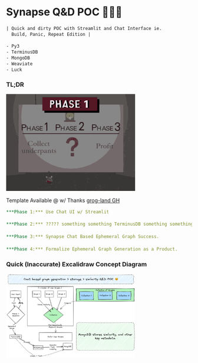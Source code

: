 # Synapse Q&D POC 🤗🤗🤗
```
| Quick and dirty POC with Streamlit and Chat Interface ie.
  Build, Panic, Repeat Edition |

- Py3
- TerminusDB
- MongoDB
- Weaviate
- Luck 
```


### TL;DR

<img src="public/upgnomes.gif" width="350" >

Template Available @ w/ Thanks [grog-land GH](https://github.com/frog-land/Chat2VIS_Streamlit)

```yaml
***Phase 1:*** Use Chat UI w/ Streamlit 

***Phase 2:*** ????? something something TerminusDB something something Metadata Filtering.

***Phase 3:*** Synapse Chat Based Ephemeral Graph Success.

***Phase 4:*** Formalize Ephemeral Graph Generation as a Product.
```

### Quick (Inaccurate) Excalidraw Concept Diagram

<img src="public/qad_poc.png" width="350" >



